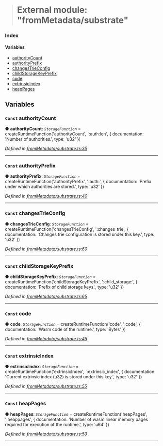 > # External module: "fromMetadata/substrate"

### Index

#### Variables

* [authorityCount](_frommetadata_substrate_.md#const-authoritycount)
* [authorityPrefix](_frommetadata_substrate_.md#const-authorityprefix)
* [changesTrieConfig](_frommetadata_substrate_.md#const-changestrieconfig)
* [childStorageKeyPrefix](_frommetadata_substrate_.md#const-childstoragekeyprefix)
* [code](_frommetadata_substrate_.md#const-code)
* [extrinsicIndex](_frommetadata_substrate_.md#const-extrinsicindex)
* [heapPages](_frommetadata_substrate_.md#const-heappages)

## Variables

### `Const` authorityCount

● **authorityCount**: *`StorageFunction`* =  createRuntimeFunction('authorityCount', ':auth:len', {
documentation: 'Number of authorities.',
type: 'u32'
})

*Defined in [fromMetadata/substrate.ts:35](https://github.com/polkadot-js/api/blob/ed19ba9/packages/type-storage/src/fromMetadata/substrate.ts#L35)*

___

### `Const` authorityPrefix

● **authorityPrefix**: *`StorageFunction`* =  createRuntimeFunction('authorityPrefix', ':auth:', {
documentation: 'Prefix under which authorities are stored.',
type: 'u32'
})

*Defined in [fromMetadata/substrate.ts:40](https://github.com/polkadot-js/api/blob/ed19ba9/packages/type-storage/src/fromMetadata/substrate.ts#L40)*

___

### `Const` changesTrieConfig

● **changesTrieConfig**: *`StorageFunction`* =  createRuntimeFunction('changesTrieConfig', ':changes_trie', {
documentation: 'Changes trie configuration is stored under this key.',
type: 'u32'
})

*Defined in [fromMetadata/substrate.ts:60](https://github.com/polkadot-js/api/blob/ed19ba9/packages/type-storage/src/fromMetadata/substrate.ts#L60)*

___

### `Const` childStorageKeyPrefix

● **childStorageKeyPrefix**: *`StorageFunction`* =  createRuntimeFunction('childStorageKeyPrefix', ':child_storage:', {
documentation: 'Prefix of child storage keys.',
type: 'u32'
})

*Defined in [fromMetadata/substrate.ts:65](https://github.com/polkadot-js/api/blob/ed19ba9/packages/type-storage/src/fromMetadata/substrate.ts#L65)*

___

### `Const` code

● **code**: *`StorageFunction`* =  createRuntimeFunction('code', ':code', {
documentation: 'Wasm code of the runtime.',
type: 'Bytes'
})

*Defined in [fromMetadata/substrate.ts:45](https://github.com/polkadot-js/api/blob/ed19ba9/packages/type-storage/src/fromMetadata/substrate.ts#L45)*

___

### `Const` extrinsicIndex

● **extrinsicIndex**: *`StorageFunction`* =  createRuntimeFunction('extrinsicIndex', ':extrinsic_index', {
documentation: 'Current extrinsic index (u32) is stored under this key.',
type: 'u32'
})

*Defined in [fromMetadata/substrate.ts:55](https://github.com/polkadot-js/api/blob/ed19ba9/packages/type-storage/src/fromMetadata/substrate.ts#L55)*

___

### `Const` heapPages

● **heapPages**: *`StorageFunction`* =  createRuntimeFunction('heapPages', ':heappages', {
documentation: 'Number of wasm linear memory pages required for execution of the runtime.',
type: 'u64'
})

*Defined in [fromMetadata/substrate.ts:50](https://github.com/polkadot-js/api/blob/ed19ba9/packages/type-storage/src/fromMetadata/substrate.ts#L50)*

___